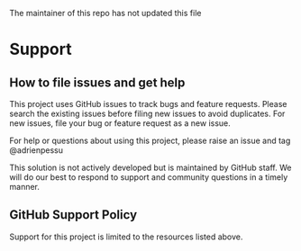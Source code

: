  The maintainer of this repo has not updated this file

# Support 

## How to file issues and get help

This project uses GitHub issues to track bugs and feature requests. Please search the existing issues before filing new issues to avoid duplicates. For new issues, file your bug or feature request as a new issue.

For help or questions about using this project, please raise an issue and tag @adrienpessu

This solution is not actively developed but is maintained by GitHub staff. We will do our best to respond to support and community questions in a timely manner. 


## GitHub Support Policy

Support for this project is limited to the resources listed above.